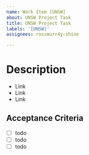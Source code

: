 ```yaml
---
name: Work Item [UNSW]
about: UNSW Project Task
title: UNSW Project Task
labels: '[UNSW]'
assignees: rossmurr4y-shine

---
```


# Description

<!-- describe work item here -->

<!-- optional links - delete if not required -->
- Link
- Link
- Link

## Acceptance Criteria

- [ ] todo
- [ ] todo
- [ ] todo
